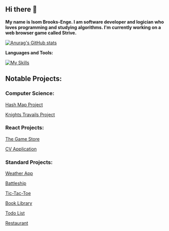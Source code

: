 ## Hi there 👋

<b>My name is Isom Brooks-Enge. I am software developer and logician who loves programming and studying algorithms. I'm currently working on a web browser game called Strive. </b>

[![Anurag's GitHub stats](https://github-readme-stats.vercel.app/api?username=IBN12)](https://github.com/anuraghazra/github-readme-stats)

<b>Languages and Tools:</b>

[![My Skills](https://skillicons.dev/icons?i=js,html,css,webpack,ubuntu,react,linux,npm,c)](https://skillicons.dev)


## Notable Projects:
### Computer Science:
[Hash Map Project](https://ibn12.github.io/odin-hashmap/)

[Knights Travails Project](https://ibn12.github.io/knights-travails-project/)

### React Projects:
[The Game Store](https://ibn12.github.io/odin-shopping-cart/)

[CV Application](https://ibn12.github.io/odin-cv-application/)

### Standard Projects:
[Weather App](https://ibn12.github.io/odin-weather-app-V2/)

[Battleship](https://ibn12.github.io/odin-battleship/)

[Tic-Tac-Toe](https://ibn12.github.io/odin-tic-tac-toe/)

[Book Library](https://ibn12.github.io/odin-library/)

[Todo List](https://ibn12.github.io/odin-todo-list/)

[Restaurant](https://ibn12.github.io/odin-restaurant-page/)
